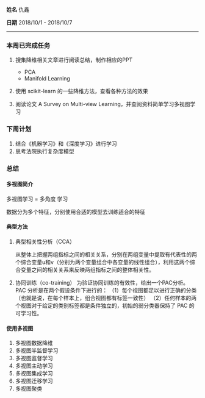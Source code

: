 **姓名** 仇鑫

**日期** 2018/10/1 - 2018/10/7

---

### 本周已完成任务

1. 搜集降维相关文章进行阅读总结，制作相应的PPT
	* PCA
	* Manifold Learning
2. 使用 scikit-learn 的一些降维方法，查看各种方法的效果

3. 阅读论文 A Survey on Multi-view Learning，并查阅资料简单学习多视图学习


### 下周计划

1. 结合《机器学习》和《深度学习》进行学习
2. 思考法院执行复杂度模型

### 总结

#### 多视图简介

多视图学习 = 多角度 学习

数据分为多个特征，分别使用合适的模型去训练适合的特征

#### 典型方法

1. 典型相关性分析（CCA）

	从整体上把握两组指标之间的相关关系，分别在两组变量中提取有代表性的两个综合变量u和v（分别为两个变量组合中各变量的线性组合），利用这两个综合变量之间的相关关系来反映两组指标之间的整体相关性。
2. 协同训练（co-training）
	为验证协同训练的有效性，给出一个PAC分析。PAC 分析是在两个假设条件下进行的： 
    （1）每个视图都足以进行正确的分类（也就是说，在每个样本上，组合视图都有标签一致性） 
    （2）任何样本的两个视图对于给定的类别标签都是条件独立的，初始的弱分类器保持了 PAC 的可学习性。 
    
#### 使用多视图

1. 多视图数据降维 
2. 多视图半监督学习
3. 多视图监督学习
4. 多视图主动学习 
5. 多视图集成学习
6. 多视图迁移学习
7. 多视图聚类